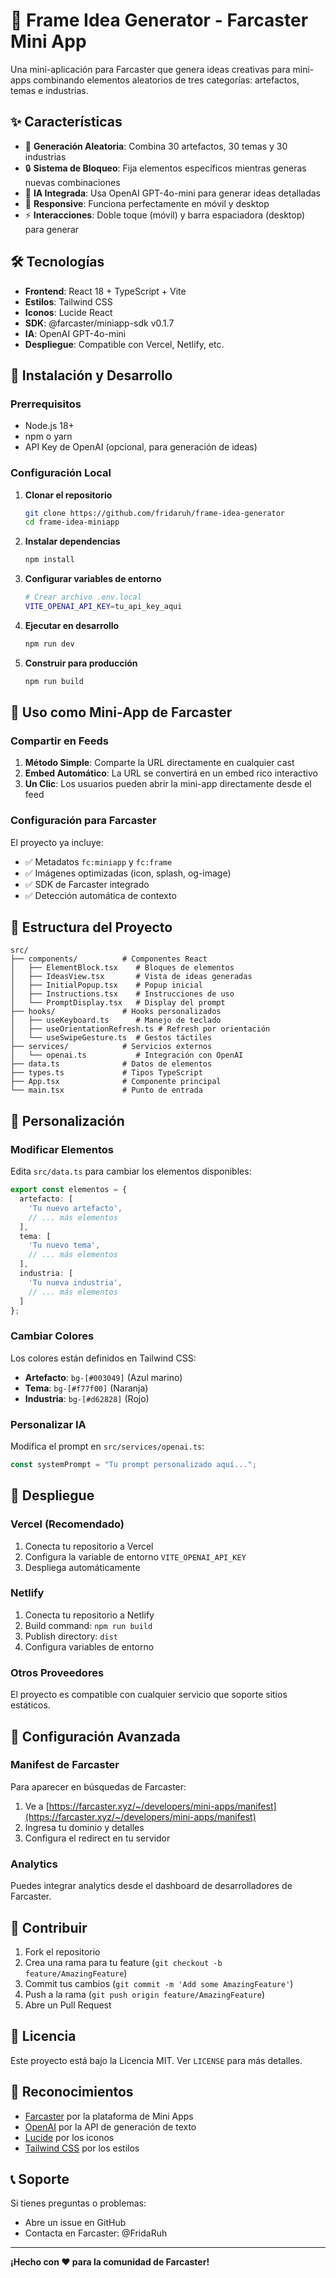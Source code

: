 # 🚀 Frame Idea Generator - Farcaster Mini App

Una mini-aplicación para Farcaster que genera ideas creativas para mini-apps combinando elementos aleatorios de tres categorías: artefactos, temas e industrias.


## ✨ Características

- 🎲 **Generación Aleatoria**: Combina 30 artefactos, 30 temas y 30 industrias
- 🔒 **Sistema de Bloqueo**: Fija elementos específicos mientras generas nuevas combinaciones
- 🤖 **IA Integrada**: Usa OpenAI GPT-4o-mini para generar ideas detalladas
- 📱 **Responsive**: Funciona perfectamente en móvil y desktop
- ⚡ **Interacciones**: Doble toque (móvil) y barra espaciadora (desktop) para generar

## 🛠 Tecnologías

- **Frontend**: React 18 + TypeScript + Vite
- **Estilos**: Tailwind CSS
- **Iconos**: Lucide React
- **SDK**: @farcaster/miniapp-sdk v0.1.7
- **IA**: OpenAI GPT-4o-mini
- **Despliegue**: Compatible con Vercel, Netlify, etc.

## 🚀 Instalación y Desarrollo

### Prerrequisitos

- Node.js 18+ 
- npm o yarn
- API Key de OpenAI (opcional, para generación de ideas)

### Configuración Local

1. **Clonar el repositorio**
   ```bash
   git clone https://github.com/fridaruh/frame-idea-generator
   cd frame-idea-miniapp
   ```

2. **Instalar dependencias**
   ```bash
   npm install
   ```

3. **Configurar variables de entorno**
   ```bash
   # Crear archivo .env.local
   VITE_OPENAI_API_KEY=tu_api_key_aqui
   ```

4. **Ejecutar en desarrollo**
   ```bash
   npm run dev
   ```

5. **Construir para producción**
   ```bash
   npm run build
   ```

## 📱 Uso como Mini-App de Farcaster

### Compartir en Feeds

1. **Método Simple**: Comparte la URL directamente en cualquier cast
2. **Embed Automático**: La URL se convertirá en un embed rico interactivo
3. **Un Clic**: Los usuarios pueden abrir la mini-app directamente desde el feed

### Configuración para Farcaster

El proyecto ya incluye:
- ✅ Metadatos `fc:miniapp` y `fc:frame` 
- ✅ Imágenes optimizadas (icon, splash, og-image)
- ✅ SDK de Farcaster integrado
- ✅ Detección automática de contexto

## 📁 Estructura del Proyecto

```
src/
├── components/          # Componentes React
│   ├── ElementBlock.tsx    # Bloques de elementos
│   ├── IdeasView.tsx       # Vista de ideas generadas
│   ├── InitialPopup.tsx    # Popup inicial
│   ├── Instructions.tsx    # Instrucciones de uso
│   └── PromptDisplay.tsx   # Display del prompt
├── hooks/               # Hooks personalizados
│   ├── useKeyboard.ts      # Manejo de teclado
│   ├── useOrientationRefresh.ts # Refresh por orientación
│   └── useSwipeGesture.ts  # Gestos táctiles
├── services/            # Servicios externos
│   └── openai.ts           # Integración con OpenAI
├── data.ts              # Datos de elementos
├── types.ts             # Tipos TypeScript
├── App.tsx              # Componente principal
└── main.tsx             # Punto de entrada
```

## 🎨 Personalización

### Modificar Elementos

Edita `src/data.ts` para cambiar los elementos disponibles:

```typescript
export const elementos = {
  artefacto: [
    'Tu nuevo artefacto',
    // ... más elementos
  ],
  tema: [
    'Tu nuevo tema',
    // ... más elementos  
  ],
  industria: [
    'Tu nueva industria',
    // ... más elementos
  ]
};
```

### Cambiar Colores

Los colores están definidos en Tailwind CSS:
- **Artefacto**: `bg-[#003049]` (Azul marino)
- **Tema**: `bg-[#f77f00]` (Naranja)
- **Industria**: `bg-[#d62828]` (Rojo)

### Personalizar IA

Modifica el prompt en `src/services/openai.ts`:

```typescript
const systemPrompt = "Tu prompt personalizado aquí...";
```

## 🚀 Despliegue

### Vercel (Recomendado)

1. Conecta tu repositorio a Vercel
2. Configura la variable de entorno `VITE_OPENAI_API_KEY`
3. Despliega automáticamente

### Netlify

1. Conecta tu repositorio a Netlify
2. Build command: `npm run build`
3. Publish directory: `dist`
4. Configura variables de entorno

### Otros Proveedores

El proyecto es compatible con cualquier servicio que soporte sitios estáticos.

## 🔧 Configuración Avanzada

### Manifest de Farcaster

Para aparecer en búsquedas de Farcaster:

1. Ve a [https://farcaster.xyz/~/developers/mini-apps/manifest](https://farcaster.xyz/~/developers/mini-apps/manifest)
2. Ingresa tu dominio y detalles
3. Configura el redirect en tu servidor

### Analytics

Puedes integrar analytics desde el dashboard de desarrolladores de Farcaster.

## 🤝 Contribuir

1. Fork el repositorio
2. Crea una rama para tu feature (`git checkout -b feature/AmazingFeature`)
3. Commit tus cambios (`git commit -m 'Add some AmazingFeature'`)
4. Push a la rama (`git push origin feature/AmazingFeature`)
5. Abre un Pull Request

## 📄 Licencia

Este proyecto está bajo la Licencia MIT. Ver `LICENSE` para más detalles.

## 🙏 Reconocimientos

- [Farcaster](https://farcaster.xyz) por la plataforma de Mini Apps
- [OpenAI](https://openai.com) por la API de generación de texto
- [Lucide](https://lucide.dev) por los iconos
- [Tailwind CSS](https://tailwindcss.com) por los estilos

## 📞 Soporte

Si tienes preguntas o problemas:
- Abre un issue en GitHub
- Contacta en Farcaster: @FridaRuh

---

**¡Hecho con ❤️ para la comunidad de Farcaster!**

